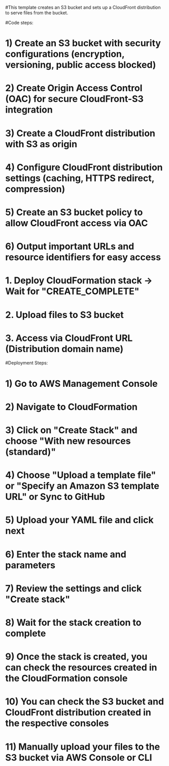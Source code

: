 #This template creates an S3 bucket and sets up a CloudFront distribution to serve files from the bucket.

#Code steps:
# 1) Create an S3 bucket with security configurations (encryption, versioning, public access blocked)
# 2) Create Origin Access Control (OAC) for secure CloudFront-S3 integration
# 3) Create a CloudFront distribution with S3 as origin
# 4) Configure CloudFront distribution settings (caching, HTTPS redirect, compression)
# 5) Create an S3 bucket policy to allow CloudFront access via OAC
# 6) Output important URLs and resource identifiers for easy access

# 1. Deploy CloudFormation stack → Wait for "CREATE_COMPLETE"
# 2. Upload files to S3 bucket
# 3. Access via CloudFront URL (Distribution domain name)

#Deployment Steps:
# 1) Go to AWS Management Console 
# 2) Navigate to CloudFormation
# 3) Click on "Create Stack" and choose "With new resources (standard)"
# 4) Choose "Upload a template file" or "Specify an Amazon S3 template URL" or Sync to GitHub
# 5) Upload your YAML file and click next 
# 6) Enter the stack name and parameters
# 7) Review the settings and click "Create stack"
# 8) Wait for the stack creation to complete
# 9) Once the stack is created, you can check the resources created in the CloudFormation console
# 10) You can check the S3 bucket and CloudFront distribution created in the respective consoles
# 11) Manually upload your files to the S3 bucket via AWS Console or CLI

